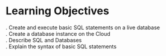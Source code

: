 # Learning Objectives
. Create and execute basic SQL statements on a live database<br>
. Create a database instance on the Cloud<br>
. Describe SQL and Databases<br>
. Explain the syntax of basic SQL statements<br>

